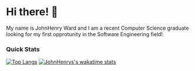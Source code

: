 # Hi there! :wave:
My name is JohnHenry Ward and I am a recent Computer Science graduate looking for my first opprotunity in the Software Engineering field!



### Quick Stats
[![Top Langs](https://github-readme-stats.vercel.app/api/top-langs/?username=JohnHenry-Ward&layout=compact&theme=dark)](https://github.com/anuraghazra/github-readme-stats)
[![JohnHenrys's wakatime stats](https://github-readme-stats.vercel.app/api/wakatime?username=JohnHenry-Ward&theme=dark)](https://github.com/anuraghazra/github-readme-stats)
